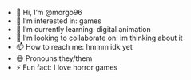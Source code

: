- 👋 Hi, I’m @morgo96
- 👀 I’m interested in: games
- 🌱 I’m currently learning: digital animation
- 💞️ I’m looking to collaborate on: im thinking about it
- 📫 How to reach me: hmmm idk yet
- 😄 Pronouns:they/them
- ⚡ Fun fact: I love horror games

<!---
morgo96/morgo96 is a ✨ special ✨ repository because its `README.md` (this file) appears on your GitHub profile.
You can click the Preview link to take a look at your changes.
--->

